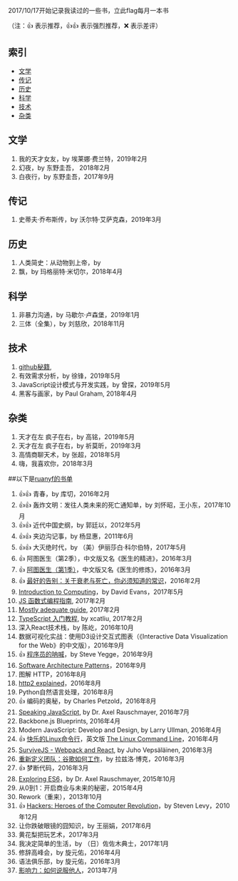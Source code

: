 2017/10/17开始记录我读过的一些书，立此flag每月一本书

（注：:+1: 表示推荐，:+1::+1: 表示强烈推荐，:x: 表示差评）

## 索引

- [文学](#文学)
- [传记](#传记)
- [历史](#历史)
- [科学](#科学)
- [技术](#技术)
- [杂类](#杂类)

## 文学
1. 我的天才女友，by 埃莱娜·费兰特，2019年2月
1. 幻夜，by 东野圭吾， 2018年2月
1. 白夜行，by 东野圭吾，2017年9月


## 传记
1. 史蒂夫·乔布斯传，by 沃尔特·艾萨克森，2019年3月


## 历史
1. 人类简史：从动物到上帝，by 
1. 飘，by 玛格丽特·米切尔，2018年4月

## 科学
1. 非暴力沟通，by 马歇尔·卢森堡，2019年1月
1. 三体（全集），by 刘慈欣，2018年11月

## 技术
1. [github秘籍](https://www.kancloud.cn/thinkphp/github-tips/37873),
1. 有效需求分析，by 徐锋，2019年5月
1. JavaScript设计模式与开发实践，by 曾探，2019年5月
1. 黑客与画家，by Paul Graham, 2018年4月


## 杂类
1. 天才在左 疯子在右，by 高铭，2019年5月
1. 天才在左 疯子在右，by 祈莫昕，2019年3月
1. 高情商聊天术，by 张超，2018年5月
1. 嗨，我喜欢你，2018年3月


##以下是[ruanyf的书单](https://github.com/ruanyf/reading-list)

1. :+1::+1: 青春，by 库切，2016年2月
1. :+1::+1: 轰炸文明：发往人类未来的死亡通知单，by 刘怀昭，王小东，2017年10月
1. :+1::+1: 近代中国史纲，by 郭廷以，2012年5月
1. :+1::+1: 夹边沟记事，by 杨显惠，2011年6月
1. :+1::+1: 大灭绝时代，by （美）伊丽莎白·科尔伯特，2017年5月
1. :+1: 阿图医生（第2季），中文版又名《医生的精进》，2016年3月
1. :+1: [阿图医生（第1季）](https://github.com/ruanyf/articles/blob/master/2016/2016-03-28-necrotizing-fasciitis.md)，中文版又名《医生的修炼》，2016年3月
1. :+1: [最好的告别：关于衰老与死亡，你必须知道的常识](http://www.ruanyifeng.com/blog/2016/03/death.html)，2016年2月
1. [Introduction to Computing](http://www.computingbook.org/)，by David Evans，2017年5月
1. [JS 函数式编程指南](https://github.com/llh911001/mostly-adequate-guide-chinese), 2017年2月
1. [Mostly adequate guide](https://github.com/MostlyAdequate/mostly-adequate-guide), 2017年2月
1. [TypeScript 入门教程](https://github.com/xcatliu/typescript-tutorial), by xcatliu, 2017年2月
1. 深入React技术栈，by 陈屹，2016年10月
1. 数据可视化实战：使用D3设计交互式图表（《Interactive Data Visualization for the Web》的中文版），2016年9月
1. :+1: [程序员的呐喊](http://www.ruanyifeng.com/blog/2016/09/conservative_vs_liberal_programmer.html)，by Steve Yegge，2016年9月
1. [Software Architecture Patterns](https://nodesource.com/blog/fifteen-essential-packages-to-get-started-with-electron/)，2016年9月
1. 图解 HTTP，2016年8月
1. [http2 explained](https://daniel.haxx.se/http2/)，2016年8月
1. Python自然语言处理，2016年8月
1. :+1: 编码的奥秘，by Charles Petzold，2016年8月
1. [Speaking JavaScript](http://speakingjs.com/es5/index.html), by Dr. Axel Rauschmayer, 2016年7月
1. Backbone.js Blueprints, 2016年4月
1. Modern JavaScript: Develop and Design, by Larry Ullman, 2016年4月
1. :+1: [快乐的Linux命令行](http://billie66.github.io/TLCL/index.html)，英文版 [The Linux Command Line](http://linuxcommand.org/)，2016年4月
1. [SurviveJS - Webpack and React](http://survivejs.com/), by Juho Vepsäläinen, 2016年3月
1. [重新定义团队：谷歌如何工作](http://www.ruanyifeng.com/blog/2016/03/performance-management.html)，by 拉兹洛·博克，2016年3月
1. :+1: 梦断代码，2016年3月
1. [Exploring ES6](http://exploringjs.com/)，by Dr. Axel Rauschmayer, 2015年10月
1. 从0到1：开启商业与未来的秘密，2015年4月
1. Rework（重来），2013年10月
1. :+1: [Hackers: Heroes of the Computer Revolution](http://www.ruanyifeng.com/blog/2010/12/hackers_heroes_of_the_computer_revolution.html)，by Steven Levy，2010年12月
1. 让你跌破眼镜的囧知识，by 王丽娟，2017年6月
1. 黄花梨把玩艺术，2017年3月
1. 我决定简单的生活，by （日）佐佐木典士，2017年1月
1. 修辞高峰会，by 旋元佑，2016年4月
1. 语法俱乐部，by 旋元佑，2016年3月
1. [影响力：如何说服他人](http://www.ruanyifeng.com/blog/2013/08/influence_the_psychology_of_persuasion.html)，2013年7月
